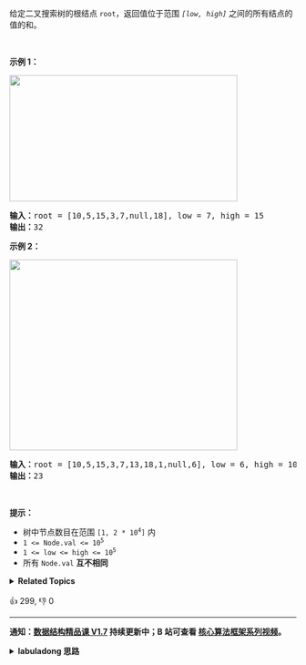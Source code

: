 <p>给定二叉搜索树的根结点 <code>root</code>，返回值位于范围 <em><code>[low, high]</code></em> 之间的所有结点的值的和。</p>

<p> </p>

<p><strong>示例 1：</strong></p>
<img alt="" src="https://assets.leetcode.com/uploads/2020/11/05/bst1.jpg" style="width: 400px; height: 222px;" />
<pre>
<strong>输入：</strong>root = [10,5,15,3,7,null,18], low = 7, high = 15
<strong>输出：</strong>32
</pre>

<p><strong>示例 2：</strong></p>
<img alt="" src="https://assets.leetcode.com/uploads/2020/11/05/bst2.jpg" style="width: 400px; height: 335px;" />
<pre>
<strong>输入：</strong>root = [10,5,15,3,7,13,18,1,null,6], low = 6, high = 10
<strong>输出：</strong>23
</pre>

<p> </p>

<p><strong>提示：</strong></p>

<ul>
	<li>树中节点数目在范围 <code>[1, 2 * 10<sup>4</sup>]</code> 内</li>
	<li><code>1 <= Node.val <= 10<sup>5</sup></code></li>
	<li><code>1 <= low <= high <= 10<sup>5</sup></code></li>
	<li>所有 <code>Node.val</code> <strong>互不相同</strong></li>
</ul>
<details><summary><strong>Related Topics</strong></summary>树 | 深度优先搜索 | 二叉搜索树 | 二叉树</details><br>

<div>👍 299, 👎 0</div>

<div id="labuladong"><hr>

**通知：[数据结构精品课 V1.7](https://aep.h5.xeknow.com/s/1XJHEO) 持续更新中；B 站可查看 [核心算法框架系列视频](https://space.bilibili.com/14089380/channel/series)。**

<details><summary><strong>labuladong 思路</strong></summary>

## 基本思路

前文 [手把手刷二叉树总结篇](https://labuladong.github.io/article/fname.html?fname=二叉树总结) 说过二叉树的递归分为「遍历」和「分解问题」两种思维模式，这道题可以同时使用这两种思维模式。

遍历的思路就是单纯用 `traverse` 函数遍历一遍 BST，找到落在区间的元素，分解问题的思路关键是要明确函数定义，然后利用这个定义。

**标签：[二叉搜索树](https://mp.weixin.qq.com/mp/appmsgalbum?__biz=MzAxODQxMDM0Mw==&action=getalbum&album_id=2121995456690946054)**

## 解法代码

```java
// 遍历的思路
class Solution {

    int sum = 0;

    public int rangeSumBST(TreeNode root, int low, int high) {
        if (root == null) return 0;
        // 遍历一遍 BST 计算区间元素和
        traverse(root, low, high);
        return sum;
    }

    void traverse(TreeNode root, int low, int high) {
        if (root == null) {
            return;
        }
        if (root.val < low) {
            // 目标区间在右子树
            traverse(root.right, low, high);
        } else if (root.val > high) {
            // 目标区间在左子树
            traverse(root.left, low, high);
        } else {
            // root.val 落在目标区间，累加 sum
            sum += root.val;
            // 继续遍历左右子树
            traverse(root.right, low, high);
            traverse(root.left, low, high);
        }
    }
}

// 分解问题的思路
class Solution2 {
    // 定义：输入一个 BST，计算值落在 [low, high] 之间的元素之和
    public int rangeSumBST(TreeNode root, int low, int high) {
        if (root == null) return 0;
        if (root.val < low) {
            // 目标区间在右子树
            return rangeSumBST(root.right, low, high);
        } else if (root.val > high) {
            // 目标区间在左子树
            return rangeSumBST(root.left, low, high);
        } else {
            // 以 root 为根的这棵 BST 落在 [low, high] 之间的元素之和，
            // 等于 root.val 加上左右子树落在区间的元素之和
            return root.val
                    + rangeSumBST(root.left, low, high)
                    + rangeSumBST(root.right, low, high);
        }
    }
}
```

</details>
</div>



